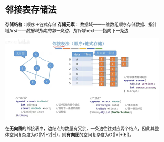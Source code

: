 


# 邻接表存储法
**存储结构**：顺序＋链式存储
**存储元素**： 数据域——一维数组顺序存储数据、指针域*first——数据域指向的第一条边、指针域*next——指向下一条边

![输入图片说明](/imgs/2025-07-04/JXwR3HJo9te6WnzF.jpeg)

在**无向图**的邻接表中，边结点的数量有冗余，一条边往往对应两个结点，因此其整体空间复杂度为O(|V|+2|E|)，则**有向图**的空间复杂度为O(|V|+|E|)。
<!--stackedit_data:
eyJoaXN0b3J5IjpbLTE3NjY1NDI1MzIsLTM3OTAzODQ2LC02Nz
UwMjg0OTAsMTUxMDkxMjE3NiwyMDQwMjk3NjIyXX0=
-->